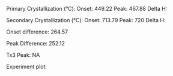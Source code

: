 Primary Crystallization (°C):
	Onset: 449.22
	Peak: 467.88
	Delta H: 

Secondary Crystallization  (°C):
	Onset: 713.79
	Peak: 720
	Delta H:

Onset difference: 264.57

Peak Difference: 252.12

Tx3 Peak: NA

Experiment plot:


